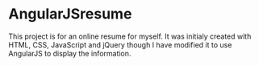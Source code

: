# AngularJSresume

This project is for an online resume for myself. It was initialy created with HTML, CSS, JavaScript and jQuery though I have modified it to use AngularJS to display the information.
